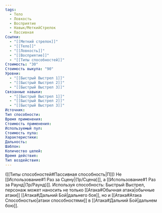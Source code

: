 ```yaml
---
tags:
  - Тело
  - Ловкость
  - Восприятие
  - Навык/МеткийСтрелок
  - Пассивная
Ссылки:
  - "[[Меткий стрелок]]"
  - "[[Тело]]"
  - "[[Ловкость]]"
  - "[[Восприятие]]"
  - "[[Типы способностей]]"
Стоимость: "30"
Стоимость выкупа: "90"
Уровни:
  - "[[Быстрый Выстрел 1]]"
  - "[[Быстрый Выстрел 2]]"
  - "[[Быстрый Выстрел 3]]"
Связанные навыки:
  - "[[Быстрый Выстрел 1]]"
  - "[[Быстрый Выстрел 2]]"
  - "[[Быстрый Выстрел 3]]"
Источник:
Тип способности:
Время применения:
Стоимость применения:
Используемый пул:
Стоимость пула:
Характеристики:
Дальность:
Шаблон:
Количество целей:
Время действия:
Тип воздействия:
---
```

([[Типы способностей#Пассивная способность|П]]) Не [[Использование#1 Раз за Сцену|(1р/Сцена)]], а [[Использование#1 Раз за Раунд|(1р/Раунд)]]. 
Используя способность: Быстрый Выстрел, персонаж может наносить не только [[Атака#Обычная атака|обычные атаки]] [[Атака#Дальний Бой|дальнего боя]], но и [[Атака#Атака Способностью|атаки способностями]] в [[Атака#Дальний Бой|дальнем бою]]. 
